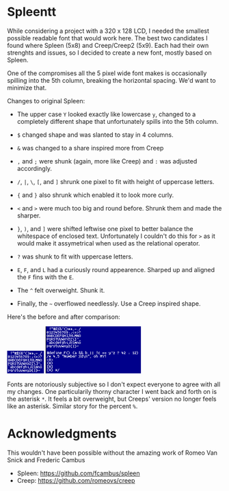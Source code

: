 # Spleentt

While considering a project with a 320 x 128 LCD, I needed the
smallest possible readable font that would work here.  The best two
candidates I found where Spleen (5x8) and Creep/Creep2 (5x9).  Each
had their own strenghts and issues, so I decided to create a new font,
mostly based on Spleen.

One of the compromises all the 5 pixel wide font makes is occasionally
spilling into the 5th column, breaking the horizontal spacing.  We'd
want to minimize that.

Changes to original Spleen:

 * The upper case `Y` looked exactly like lowercase `y`, changed to a
   completely different shape that unfortunately spills into the 5th
   column.

 * `$` changed shape and was slanted to stay in 4 columns.

 * `&` was changed to a share inspired more from Creep

 * `,` and `;` were shunk (again, more like Creep) and `:` was
   adjusted accordingly.

 * `/`, `|`, `\`, `[`, and `]` shrunk one pixel to fit with height of
   uppercase letters.

 * `{` and `}` also shrunk which enabled it to look more curly.

 * `<` and `>` were much too big and round before.  Shrunk them and
   made the sharper.

 * `}`, `)`, and `]` were shifted leftwise one pixel to better balance the
   whitespace of enclosed text.  Unfortunately I couldn't do this for `>`
   as it would make it assymetrical when used as the relational operator.

 * `?` was shunk to fit with uppercase letters.

 * `E`, `F`, and `L` had a curiously round appearence.  Sharped up and
   aligned the `F` fins with the `E`.

 * The `^` felt overweight.  Shunk it.

 * Finally, the `~` overflowed needlessly.  Use a Creep inspired shape.

Here's the before and after comparison:

![spleen](images/spleen.png  "All ASCII characters in the original spleen font")
![spleentt](images/spleentt.png  "All ASCII characters in this (spleentt) font, with code snippets")

Fonts are notoriously subjective so I don't expect everyone to agree
with all my changes.  One particularily thorny character I went back
and forth on is the asterisk `*`.  It feels a bit overweight, but
Creeps' version no longer feels like an asterisk.  Similar story for
the percent `%`.

# Acknowledgments

This wouldn't have been possible without the amazing work of Romeo Van
Snick and Frederic Cambus

* Spleen: https://github.com/fcambus/spleen
* Creep: https://github.com/romeovs/creep
